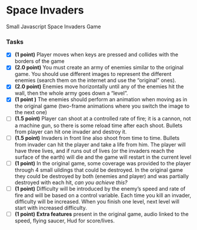 # Space Invaders
Small Javascript Space Invaders Game

### Tasks
- [x] **(1 point)** Player moves when keys are pressed and collides with the borders of the game
- [x] **(2.0 point)** You must create an army of enemies similar to the original game.
You should use different images to represent the different enemies (search them on the internet and use the “original” ones).
- [x] **(2.0 point)** Enemies move horizontally until any of the enemies hit the wall, then the whole army goes down a “level”.
- [x] **(1 point )** The enemies should perform an animation when moving as in the original game (two-frame animations where you switch the image to the next one)
- [ ] **(1.5 point)** Player can shoot at a controlled rate of fire; it is a cannon, not a machine gun, so there is some reload time after each shoot. Bullets from player can hit one invader and destroy it.
- [ ] **(1.5 point)** Invaders in front line also shoot from time to time. Bullets from invader can hit the player and take a life from him. The player will have three lives, and if runs out of lives (or the invaders reach the surface of the earth) will die and the game will restart in the current level
- [ ] **(1 point)** In the original game, some coverage was provided to the player through 4 small  uildings that could be destroyed. In the original game they could be destroyed by both (enemies and player) and was partially destroyed with each hit, *can you achieve this?*
- [ ] **(1 point)** Difficulty will be introduced by the enemy’s speed and rate of fire and will be based on a control variable. Each time you kill an invader, difficulty will be increased. When you finish one level, next level will start with increased difficulty.
- [ ] **(1 point)** **Extra features** present in the original game, audio linked to the speed, flying saucer, Hud for score/lives.